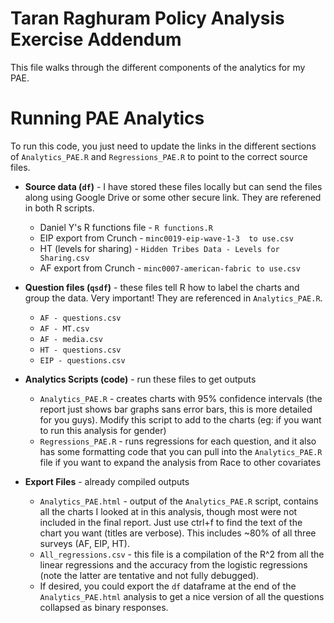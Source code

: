 # Taran Raghuram Policy Analysis Exercise Addendum

This file walks through the different components of the analytics for my PAE.

# Running PAE Analytics

To run this code, you just need to update the links in the different sections of `Analytics_PAE.R` and `Regressions_PAE.R` to point to the correct source files.

* **Source data (`df`)** - I have stored these files locally but can send the files along using Google Drive or some other secure link. They are referened in both R scripts.
  *  Daniel Y's R functions file - `R functions.R`
  *  EIP export from Crunch - `minc0019-eip-wave-1-3  to use.csv`
  *  HT (levels for sharing) - `Hidden Tribes Data - Levels for Sharing.csv`
  *  AF export from Crunch - `minc0007-american-fabric to use.csv`
	
* **Question files (`qsdf`)** - these files tell R how to label the charts and group the data. Very important! They are referenced in `Analytics_PAE.R`.
  *  `AF - questions.csv`
  *  `AF - MT.csv`
  *  `AF - media.csv`
  *  `HT - questions.csv`
  *  `EIP - questions.csv`

* **Analytics Scripts (code)** - run these files to get outputs
  * `Analytics_PAE.R` - creates charts with 95% confidence intervals (the report just shows bar graphs sans error bars, this is more detailed for you guys). Modify this script to add to the charts (eg: if you want to run this analysis for gender)
  * `Regressions_PAE.R` - runs regressions for each question, and it also has some formatting code that you can pull into the `Analytics_PAE.R` file if you want to expand the analysis from Race to other covariates


* **Export Files** - already compiled outputs
  * `Analytics_PAE.html` - output of the `Analytics_PAE.R` script, contains all the charts I looked at in this analysis, though most were not included in the final report. Just use ctrl+f to find the text of the chart you want (titles are verbose). This includes ~80% of all three surveys (AF, EIP, HT).
  * `All_regressions.csv` - this file is a compilation of the R^2 from all the linear regressions and the accuracy from the logistic regressions (note the latter are tentative and not fully debugged).
  * If desired, you could export the `df` dataframe at the end of the `Analytics_PAE.html` analysis to get a nice version of all the questions collapsed as binary responses.
